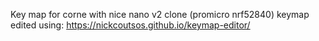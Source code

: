 Key map for corne with nice nano v2 clone (promicro nrf52840)
keymap edited using:
https://nickcoutsos.github.io/keymap-editor/
